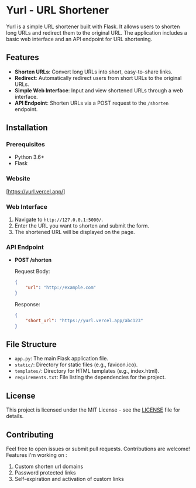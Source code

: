 # Yurl - URL Shortener

Yurl is a simple URL shortener built with Flask. It allows users to shorten long URLs and redirect them to the original URL. The application includes a basic web interface and an API endpoint for URL shortening.

## Features

- **Shorten URLs**: Convert long URLs into short, easy-to-share links.
- **Redirect**: Automatically redirect users from short URLs to the original URLs.
- **Simple Web Interface**: Input and view shortened URLs through a web interface.
- **API Endpoint**: Shorten URLs via a POST request to the `/shorten` endpoint.

## Installation

### Prerequisites

- Python 3.6+
- Flask

### Website 
[https://yurl.vercel.app/]


### Web Interface

1. Navigate to `http://127.0.0.1:5000/`.
2. Enter the URL you want to shorten and submit the form.
3. The shortened URL will be displayed on the page.

### API Endpoint

- **POST /shorten**

    Request Body:
    ```json
    {
        "url": "http://example.com"
    }
    ```

    Response:
    ```json
    {
        "short_url": "https://yurl.vercel.app/abc123"
    }
    ```

## File Structure

- `app.py`: The main Flask application file.
- `static/`: Directory for static files (e.g., favicon.ico).
- `templates/`: Directory for HTML templates (e.g., index.html).
- `requirements.txt`: File listing the dependencies for the project.

## License

This project is licensed under the MIT License - see the [LICENSE](LICENSE) file for details.

## Contributing

Feel free to open issues or submit pull requests. Contributions are welcome!
Features i'm working on :
1. Custom shorten url domains
2. Password protected links
3. Self-expiration and activation of custom links



